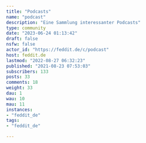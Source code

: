 ```yaml
---
title: "Podcasts" 
name: "podcast"
description: "Eine Sammlung interessanter Podcasts"
type: community
date: "2023-06-24 01:13:42"
draft: false
nsfw: false
actor_id: "https://feddit.de/c/podcast"
host: feddit.de
lastmod: "2022-08-27 06:32:23"
published: "2021-08-23 07:53:03"
subscribers: 133
posts: 33
comments: 18
weight: 33
dau: 1
wau: 10
mau: 11
instances:
- "feddit_de"
tags: 
- "feddit_de"

---
```

